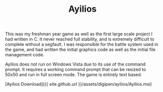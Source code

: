 ﻿---
title: Ayilios
tags: digipen game
---

This was my freshman year game as well as the first large scale project I had written in C. It never reached full stability, and is extremely difficult to complete without a segfault. I was responsible for the battle system used in the game, and had written the initial graphics code as well as the initial file management code.

Ayilios does not run on Windows Vista due to its use of the command prompt. It requires a working command prompt that can be resized to 50x50 and run in full screen mode. The game is entirely text based.

[Ayilios Download]({{ site.github.url }}/assets/digipen/ayilios/Ayilios.msi)